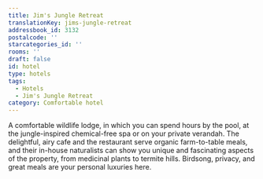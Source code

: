 ```yaml
---
title: Jim's Jungle Retreat
translationKey: jims-jungle-retreat
addressbook_id: 3132
postalcode: ''
starcategories_id: ''
rooms: ''
draft: false
id: hotel
type: hotels
tags:
  - Hotels
  - Jim's Jungle Retreat
category: Comfortable hotel
---
```

A comfortable wildlife lodge, in which you can spend hours by the pool, at the jungle-inspired chemical-free spa or on your private verandah. The delightful, airy cafe and the restaurant serve organic farm-to-table meals, and their in-house naturalists can show you unique and fascinating aspects of the property, from medicinal plants to termite hills. Birdsong, privacy, and great meals are your personal luxuries here.